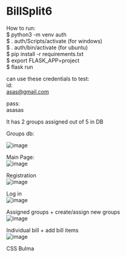# BillSplit6

How to run:  
$ python3 -m venv auth  
$ . auth/Scripts/activate (for windows)  
$ . auth/bin/activate (for ubuntu)  
$ pip install -r requirements.txt  
$ export FLASK_APP=project  
$ flask run

can use these credentials to test:  
id:  
asas@gmail.com

pass:  
asasas

It has 2 groups assigned out of 5 in DB

Groups db:

![image](https://user-images.githubusercontent.com/26854208/215557354-0fe68b95-91c6-4b34-9ec1-297b29036f75.png)





Main Page:  
![image](https://user-images.githubusercontent.com/26854208/215555897-8b5e8e2c-2e54-4d82-83a5-94ed1914d87d.png)
  
Registration  
![image](https://user-images.githubusercontent.com/26854208/215556063-114e4a9e-9326-4114-8840-3e343cf1b4e9.png)
  
Log in  
![image](https://user-images.githubusercontent.com/26854208/215556341-e0567d7b-8357-4c63-894d-29eb11da1f42.png)
  
Assigned groups + create/assign new groups  
![image](https://user-images.githubusercontent.com/26854208/215556526-a53a3f94-93fb-4e8c-b1ad-973c6a8c5a47.png)
  
Individual bill + add bill items  
![image](https://user-images.githubusercontent.com/26854208/215556638-3e0639d4-511f-431d-a925-99c4a886c134.png)

  
CSS Bulma  



